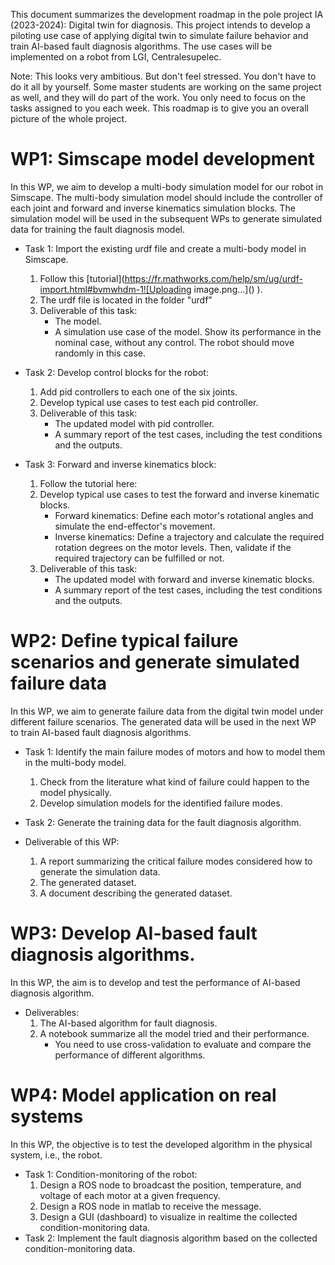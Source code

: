 This document summarizes the development roadmap in the pole project IA (2023-2024): Digital twin for diagnosis. This project intends to develop a piloting use case of applying digital twin to simulate failure behavior and train AI-based fault diagnosis algorithms. The use cases will be implemented on a robot from LGI, Centralesupelec.

Note: This looks very ambitious. But don't feel stressed. You don't have to do it all by yourself. Some master students are working on the same project as well, and they will do part of the work. You only need to focus on the tasks assigned to you each week. This roadmap is to give you an overall picture of the whole project.

# WP1: Simscape model development

In this WP, we aim to develop a multi-body simulation model for our robot in Simscape. The multi-body simulation model should include the controller of each joint and forward and inverse kinematics simulation blocks. The simulation model will be used in the subsequent WPs to generate simulated data for training the fault diagnosis model.

- Task 1: Import the existing urdf file and create a multi-body model in Simscape.
  1. Follow this [tutorial](https://fr.mathworks.com/help/sm/ug/urdf-import.html#bvmwhdm-1![Uploading image.png…]()
).
  2. The urdf file is located in the folder "urdf"
  3. Deliverable of this task:
     - The model.
     - A simulation use case of the model. Show its performance in the nominal case, without any control. The robot should move randomly in this case.

- Task 2: Develop control blocks for the robot:
  1. Add pid controllers to each one of the six joints.
  2. Develop typical use cases to test each pid controller.
  3. Deliverable of this task:
     - The updated model with pid controller.
     - A summary report of the test cases, including the test conditions and the outputs.

- Task 3: Forward and inverse kinematics block:
  1. Follow the tutorial here:
  2. Develop typical use cases to test the forward and inverse kinematic blocks.
     - Forward kinematics: Define each motor's rotational angles and simulate the end-effector's movement.
     - Inverse kinematics: Define a trajectory and calculate the required rotation degrees on the motor levels. Then, validate if the required trajectory can be fulfilled or not.
  4. Deliverable of this task:
     - The updated model with forward and inverse kinematic blocks.
     - A summary report of the test cases, including the test conditions and the outputs.

# WP2: Define typical failure scenarios and generate simulated failure data

In this WP, we aim to generate failure data from the digital twin model under different failure scenarios. The generated data will be used in the next WP to train AI-based fault diagnosis algorithms.

- Task 1: Identify the main failure modes of motors and how to model them in the multi-body model.
  1. Check from the literature what kind of failure could happen to the model physically.
  2. Develop simulation models for the identified failure modes.
     
- Task 2: Generate the training data for the fault diagnosis algorithm.

- Deliverable of this WP:
  1. A report summarizing the critical failure modes considered how to generate the simulation data.
  2. The generated dataset.
  3. A document describing the generated dataset.

# WP3: Develop AI-based fault diagnosis algorithms.

In this WP, the aim is to develop and test the performance of AI-based diagnosis algorithm.

- Deliverables:
  1. The AI-based algorithm for fault diagnosis.
  2. A notebook summarize all the model tried and their performance.
     - You need to use cross-validation to evaluate and compare the performance of different algorithms.
    
# WP4: Model application on real systems

In this WP, the objective is to test the developed algorithm in the physical system, i.e., the robot.

- Task 1: Condition-monitoring of the robot:
  1. Design a ROS node to broadcast the position, temperature, and voltage of each motor at a given frequency.
  2. Design a ROS node in matlab to receive the message.
  3. Design a GUI (dashboard) to visualize in realtime the collected condition-monitoring data.
- Task 2: Implement the fault diagnosis algorithm based on the collected condition-monitoring data.





  
